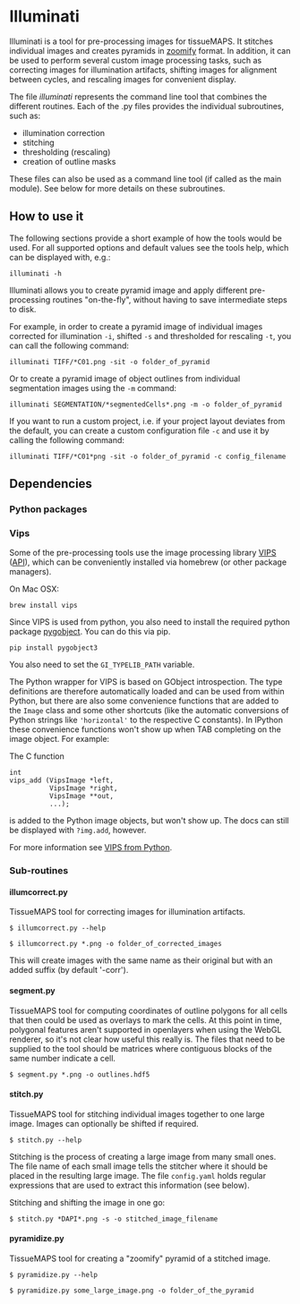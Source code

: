 # Illuminati #

Illuminati is a tool for pre-processing images for tissueMAPS. It stitches individual images and creates pyramids in [zoomify](http://www.zoomify.com/) format. In addition, it can be used to perform several custom image processing tasks, such as correcting images for illumination artifacts, shifting images for alignment between cycles, and rescaling images for convenient display.

The file *illuminati* represents the command line tool that combines the different routines. Each of the .py files provides the individual subroutines, such as: 
* illumination correction    
* stitching   
* thresholding (rescaling) 
* creation of outline masks   

These files can also be used as a command line tool (if called as the main module). See below for more details on these subroutines.

## How to use it ##

The following sections provide a short example of how the tools would be used. For all supported options and default values see the tools help, which can be displayed with, e.g.: 

```{bash}
illuminati -h
```

Illuminati allows you to create pyramid image and apply different pre-processing routines "on-the-fly", without having to save intermediate steps to disk. 

For example, in order to create a pyramid image of individual images corrected for illumination `-i`, shifted `-s` and thresholded for rescaling `-t`, you can call the following command:

```{bash}
illuminati TIFF/*C01.png -sit -o folder_of_pyramid
```

Or to create a pyramid image of object outlines from individual segmentation images using the `-m` command:

```{bash}
illuminati SEGMENTATION/*segmentedCells*.png -m -o folder_of_pyramid
```

If you want to run a custom project, i.e. if your project layout deviates from the default, you can create a custom configuration file `-c` and use it by calling the following command:

```{bash}
illuminati TIFF/*C01*png -sit -o folder_of_pyramid -c config_filename
```

## Dependencies ##

### Python packages



### Vips ###

Some of the pre-processing tools use the image processing library [VIPS](http://www.vips.ecs.soton.ac.uk/index.php?title=VIPS) ([API](http://www.vips.ecs.soton.ac.uk/supported/current/doc/html/libvips/index.html)), which can be conveniently installed via homebrew (or other package managers). 

On Mac OSX:   
```{bash}
brew install vips
```
Since VIPS is used from python, you also need to install the required python package [pygobject](https://wiki.gnome.org/action/show/Projects/PyGObject?action=show&redirect=PyGObject). You can do this via pip.
  
```{bash}
pip install pygobject3
```

You also need to set the `GI_TYPELIB_PATH` variable.


The Python wrapper for VIPS is based on GObject introspection. The type definitions are therefore automatically loaded and can be used from within Python, but there are also some convenience functions that are added to the `Image` class and some other shortcuts (like the automatic conversions of Python strings like `'horizontal'` to the respective C constants).
In IPython these convenience functions won't show up when TAB completing on the image object. For example:

The C function

    int
    vips_add (VipsImage *left,
              VipsImage *right,
              VipsImage **out,
              ...);

is added to the Python image objects, but won't show up. The docs can still be displayed with `?img.add`, however.

For more information see [VIPS from Python](http://www.vips.ecs.soton.ac.uk/supported/current/doc/html/libvips/using-from-python.html).


### Sub-routines ###


#### illumcorrect.py ####

TissueMAPS tool for correcting images for illumination artifacts.

    $ illumcorrect.py --help

    $ illumcorrect.py *.png -o folder_of_corrected_images

This will create images with the same name as their original but with an added suffix (by default '-corr').


#### segment.py ####

TissueMAPS tool for computing coordinates of outline polygons for all cells that then could be used as overlays to mark the cells.
At this point in time, polygonal features aren't supported in openlayers when using the WebGL renderer, so it's not clear how useful this really is.
The files that need to be supplied to the tool should be matrices where contiguous blocks of the same number indicate a cell.

    $ segment.py *.png -o outlines.hdf5


#### stitch.py ####

TissueMAPS tool for stitching individual images together to one large image.
Images can optionally be shifted if required.

    $ stitch.py --help

Stitching is the process of creating a large image from many small ones. The file name of each small image tells the stitcher where it should be placed in the resulting large image. The file `config.yaml` holds regular expressions that are used to extract this information (see below).

Stitching and shifting the image in one go:

    $ stitch.py *DAPI*.png -s -o stitched_image_filename


#### pyramidize.py ####

TissueMAPS tool for creating a "zoomify" pyramid of a stitched image.

    $ pyramidize.py --help

    $ pyramidize.py some_large_image.png -o folder_of_the_pyramid
